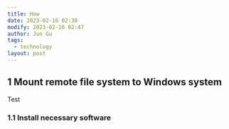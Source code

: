 ```yaml
---
title: How
date: 2023-02-16 02:30
modify: 2023-02-16 02:47
author: Jun Gu
tags:
  - technology
layout: post
---
```


## 1 Mount remote file system to Windows system
Test

### 1.1 Install necessary software 

